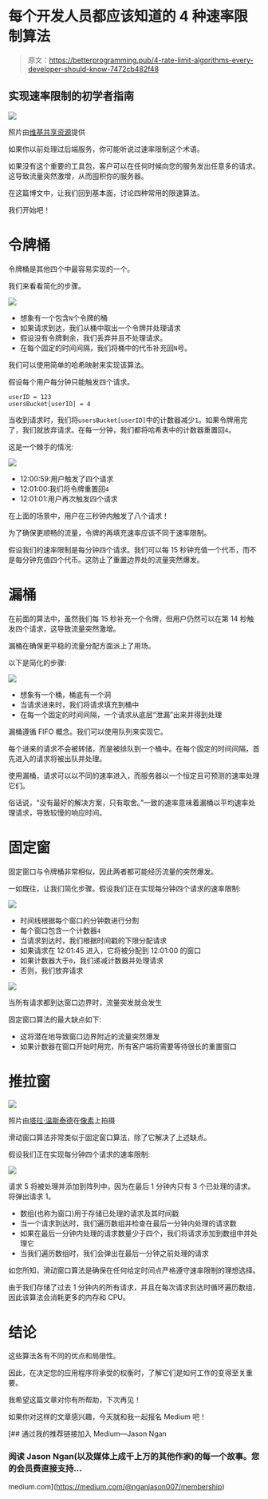 # 每个开发人员都应该知道的 4 种速率限制算法

> 原文：<https://betterprogramming.pub/4-rate-limit-algorithms-every-developer-should-know-7472cb482f48>

## 实现速率限制的初学者指南

![](img/249d22a0287193b2b812f45c62c043da.png)

照片由[维基共享资源](https://commons.wikimedia.org/wiki/File:Bucket_of_stones.jpg)提供

如果你以前处理过后端服务，你可能听说过速率限制这个术语。

如果没有这个重要的工具包，客户可以在任何时候向您的服务发出任意多的请求。这导致流量突然激增，从而囤积你的服务器。

在这篇博文中，让我们回到基本面，讨论四种常用的限速算法。

我们开始吧！

# 令牌桶

令牌桶是其他四个中最容易实现的一个。

我们来看看简化的步骤。

![](img/49e22b55017a545d9c1a57906cd74d95.png)

*   想象有一个包含`N`个令牌的桶
*   如果请求到达，我们从桶中取出一个令牌并处理请求
*   假设没有令牌剩余，我们丢弃并且不处理请求。
*   在每个固定的时间间隔，我们将桶中的代币补充回`N`号。

我们可以使用简单的哈希映射来实现该算法。

假设每个用户每分钟只能触发四个请求。

```
userID = 123
usersBucket[userID] = 4
```

当收到请求时，我们将`usersBucket[userID]`中的计数器减少`1`。如果令牌用完了，我们就放弃请求。在每一分钟，我们都将哈希表中的计数器重置回`4`。

这是一个棘手的情况:

![](img/91ba8599fc141c32bd8b69f08a541584.png)

*   12:00:59:用户触发了四个请求
*   12:01:00:我们将令牌重置回`4`
*   12:01:01:用户再次触发四个请求

在上面的场景中，用户在三秒钟内触发了八个请求！

为了确保更顺畅的流量，令牌的再填充速率应该不同于速率限制。

假设我们的速率限制是每分钟四个请求。我们可以每 15 秒钟充值一个代币，而不是每分钟充值四个代币。这防止了重置边界处的流量突然爆发。

# 漏桶

在前面的算法中，虽然我们每 15 秒补充一个令牌，但用户仍然可以在第 14 秒触发四个请求，这导致流量突然激增。

漏桶在确保更平稳的流量分配方面派上了用场。

以下是简化的步骤:

![](img/834b8cd7cf8103c4f052006b50dbd64e.png)

*   想象有一个桶，桶底有一个洞
*   当请求进来时，我们将请求填充到桶中
*   在每一个固定的时间间隔，一个请求从底层“泄漏”出来并得到处理

漏桶遵循 FIFO 概念。我们可以使用队列来实现它。

每个进来的请求不会被转储，而是被排队到一个桶中。在每个固定的时间间隔，首先进入的请求将被出队并处理。

使用漏桶，请求可以以不同的速率进入，而服务器以一个恒定且可预测的速率处理它们。

俗话说，“没有最好的解决方案，只有取舍。”一致的速率意味着漏桶以平均速率处理请求，导致较慢的响应时间。

# 固定窗

固定窗口与令牌桶非常相似，因此两者都可能经历流量的突然爆发。

一如既往，让我们简化步骤。假设我们正在实现每分钟四个请求的速率限制:

![](img/e8053c72b390f8e1c745204f8e2a9e29.png)

*   时间线根据每个窗口的分钟数进行分割
*   每个窗口包含一个计数器`4`
*   当请求到达时，我们根据时间戳的下限分配请求
*   如果请求在 12:01:45 进入，它将被分配到 12:01:00 的窗口
*   如果计数器大于`0`，我们递减计数器并处理请求
*   否则，我们放弃请求

![](img/4c478877f89d00affa72b0a74f895016.png)

当所有请求都到达窗口边界时，流量突发就会发生

固定窗口算法的最大缺点如下:

*   这将潜在地导致窗口边界附近的流量突然爆发
*   如果计数器在窗口开始时用完，所有客户端将需要等待很长的重置窗口

# 推拉窗

![](img/026a8915a0330eb8470ca02e2ab42bc7.png)

照片由[塔拉·温斯泰德](https://www.pexels.com/@tara-winstead/)在[像素](https://www.pexels.com/photo/a-child-playing-abacus-6692923/)上拍摄

滑动窗口算法非常类似于固定窗口算法，除了它解决了上述缺点。

假设我们正在实现每分钟四个请求的速率限制:

![](img/e4883c0a3afb41a8f65d264df7f3ada0.png)

请求 5 将被处理并添加到阵列中，因为在最后 1 分钟内只有 3 个已处理的请求。将弹出请求 1。

*   数组(也称为窗口)用于存储已处理的请求及其时间戳
*   当一个请求到达时，我们遍历数组并检查在最后一分钟内处理的请求数
*   如果在最后一分钟内处理的请求数量少于四个，我们将请求添加到数组中并处理它
*   当我们遍历数组时，我们会弹出在最后一分钟之前处理的请求

如您所知，滑动窗口算法是确保在任何给定时间点严格遵守速率限制的理想选择。

由于我们存储了过去 1 分钟内的所有请求，并且在每次请求到达时循环遍历数组，因此该算法会消耗更多的内存和 CPU。

# 结论

这些算法各有不同的优点和局限性。

因此，在决定您的应用程序将承受的权衡时，了解它们是如何工作的变得至关重要。

我希望这篇文章对你有所帮助，下次再见！

如果你对这样的文章感兴趣，今天就和我一起报名 Medium 吧！

[](https://medium.com/@nganjason007/membership) [## 通过我的推荐链接加入 Medium—Jason Ngan

### 阅读 Jason Ngan(以及媒体上成千上万的其他作家)的每一个故事。您的会员费直接支持…

medium.com](https://medium.com/@nganjason007/membership)